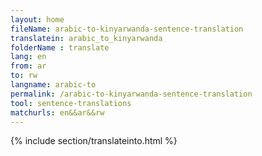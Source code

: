 ```yaml
---
layout: home
fileName: arabic-to-kinyarwanda-sentence-translation
translatein: arabic_to_kinyarwanda
folderName : translate
lang: en
from: ar
to: rw
langname: arabic-to
permalink: /arabic-to-kinyarwanda-sentence-translation
tool: sentence-translations
matchurls: en&&ar&&rw
---
```

{% include section/translateinto.html %}
